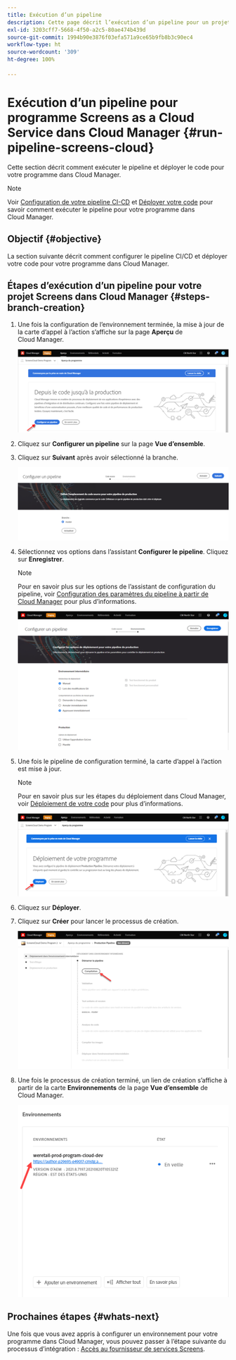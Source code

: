 ```yaml
---
title: Exécution d’un pipeline
description: Cette page décrit l’exécution d’un pipeline pour un projet Screens as a Cloud Service dans Cloud Manager.
exl-id: 3203cff7-5668-4f50-a2c5-80ae474b439d
source-git-commit: 1994b90e3876f03efa571a9ce65b9fb8b3c90ec4
workflow-type: ht
source-wordcount: '309'
ht-degree: 100%

---
```


# Exécution d’un pipeline pour programme Screens as a Cloud Service dans Cloud Manager {#run-pipeline-screens-cloud}

Cette section décrit comment exécuter le pipeline et déployer le code pour votre programme dans Cloud Manager.

>[!NOTE]
>Voir [Configuration de votre pipeline CI-CD](https://experienceleague.adobe.com/docs/experience-manager-cloud-service/content/implementing/using-cloud-manager/cicd-pipelines/configuring-production-pipelines.html?lang=fr) et [Déployer votre code](https://experienceleague.adobe.com/docs/experience-manager-cloud-service/content/implementing/using-cloud-manager/deploy-code.html?lang=fr) pour savoir comment exécuter le pipeline pour votre programme dans Cloud Manager.

## Objectif {#objective}

La section suivante décrit comment configurer le pipeline CI/CD et déployer votre code pour votre programme dans Cloud Manager.

## Étapes d’exécution d’un pipeline pour votre projet Screens dans Cloud Manager {#steps-branch-creation}

1. Une fois la configuration de l’environnement terminée, la mise à jour de la carte d’appel à l’action s’affiche sur la page **Aperçu** de Cloud Manager.

   ![image](/help/screens-cloud/assets/onboarding/add-environ3.png)

1. Cliquez sur **Configurer un pipeline** sur la page **Vue d’ensemble**.

1. Cliquez sur **Suivant** après avoir sélectionné la branche.

   ![image](/help/screens-cloud/assets/onboarding/run-pipeline1.png)

1. Sélectionnez vos options dans l’assistant **Configurer le pipeline**. Cliquez sur **Enregistrer**.

   >[!NOTE]
   >Pour en savoir plus sur les options de l’assistant de configuration du pipeline, voir [Configuration des paramètres du pipeline à partir de Cloud Manager](https://experienceleague.adobe.com/docs/experience-manager-cloud-service/content/implementing/using-cloud-manager/cicd-pipelines/configuring-production-pipelines.html?lang=fr) pour plus d’informations.

   ![image](/help/screens-cloud/assets/onboarding/run-pipeline2-a.png)

1. Une fois le pipeline de configuration terminé, la carte d’appel à l’action est mise à jour.

   >[!NOTE]
   >Pour en savoir plus sur les étapes du déploiement dans Cloud Manager, voir [Déploiement de votre code](https://experienceleague.adobe.com/docs/experience-manager-cloud-service/content/implementing/using-cloud-manager/deploy-code.html?lang=fr) pour plus d’informations.

   ![image](/help/screens-cloud/assets/onboarding/run-pipeline3.png)

1. Cliquez sur **Déployer**.

1. Cliquez sur **Créer** pour lancer le processus de création.

   ![image](/help/screens-cloud/assets/onboarding/run-pipeline4.png)

1. Une fois le processus de création terminé, un lien de création s’affiche à partir de la carte **Environnements** de la page **Vue d’ensemble** de Cloud Manager.

   ![image](/help/screens-cloud/assets/onboarding/run-pipeline5.png)

## Prochaines étapes {#whats-next}

Une fois que vous avez appris à configurer un environnement pour votre programme dans Cloud Manager, vous pouvez passer à l’étape suivante du processus d’intégration : [Accès au fournisseur de services Screens](/help/screens-cloud/configuring/navigating-to-screens-services-provider.md).
